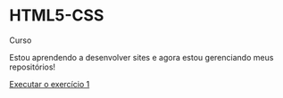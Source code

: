 # HTML5-CSS
 Curso


Estou aprendendo a desenvolver sites e agora estou gerenciando meus repositórios!

<a href="https://leonardoruda.github.io/HTML5-CSS/exercicios/Exe_1/index.html">Executar o exercício 1</a>